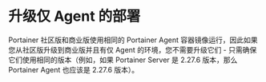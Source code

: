 # 升级仅 Agent 的部署

Portainer 社区版和商业版使用相同的 Portainer Agent 容器镜像运行，因此如果您从社区版升级到商业版并且有仅 Agent 的环境，您不需要升级它们 - 只需确保它们使用相同的版本（例如，如果 Portainer Server 是 2.27.6 版本，那么 Portainer Agent 也应该是 2.27.6 版本）。
